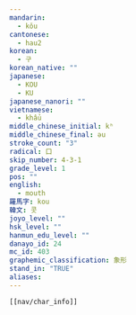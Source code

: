 ```yaml
---
mandarin:
  - kǒu
cantonese:
  - hau2
korean:
  - 구
korean_native: ""
japanese:
  - KOU
  - KU
japanese_nanori: ""
vietnamese:
  - khẩu
middle_chinese_initial: kʰ
middle_chinese_final: əu
stroke_count: "3"
radical: 口
skip_number: 4-3-1
grade_level: 1
pos: ""
english:
  - mouth
羅馬字: kou
韓文: 콧
joyo_level: ""
hsk_level: ""
hanmun_edu_level: ""
danayo_id: 24
mc_id: 403
graphemic_classification: 象形
stand_in: "TRUE"
aliases:
---
```

```meta-bind-embed
[[nav/char_info]]
```

